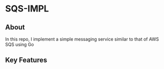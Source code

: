 # SQS-IMPL

## About

In this repo, I implement a simple messaging service similar to that of AWS SQS using Go

## Key Features
